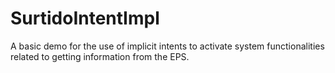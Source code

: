# SurtidoIntentImpl
A basic demo for the use of implicit intents to activate system functionalities related to getting information from the EPS.

